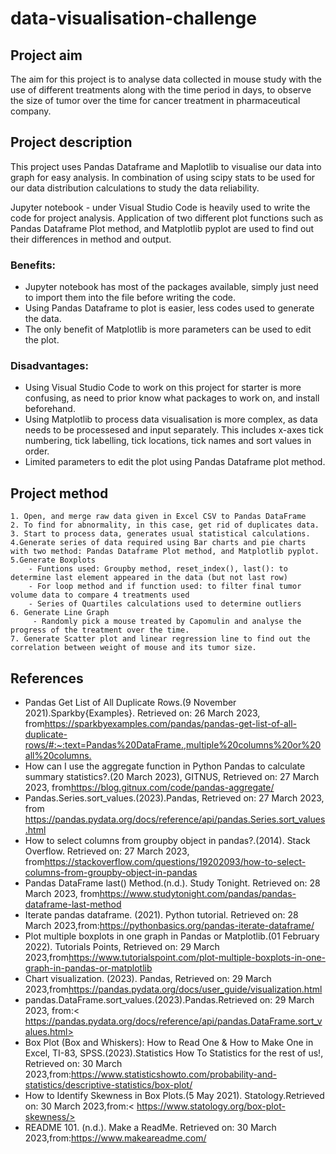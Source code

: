 # data-visualisation-challenge

## ****Project aim****

The aim for this project is to analyse data collected in mouse study with the use of different treatments along with the time period in days, to observe the size of tumor over the time for cancer treatment in pharmaceutical company. 

## **Project description**

This project uses Pandas Dataframe and Maplotlib to visualise our data into graph for easy analysis. In combination of using scipy stats to be used for our data distribution calculations to study the data reliability.

Jupyter notebook - under Visual Studio Code is heavily used to write the code for project analysis. 
Application of two different plot functions such as Pandas Dataframe Plot method, and Matplotlib pyplot are used to find out their differences in method and output. 



### **Benefits:**
 - Jupyter notebook has most of the packages available, simply just need to import them into the file before writing the code.
 - Using Pandas Dataframe to plot is easier, less codes used to generate the data.
 - The only benefit of Matplotlib is more parameters can be used to edit the plot.
 
### **Disadvantages:**
 - Using Visual Studio Code to work on this project for starter is more confusing, as need to prior know what packages to work on, and install beforehand. 
 - Using Matplotlib to process data visualisation is more complex, as data needs to be processesed and input separately. This includes x-axes tick numbering, tick labelling, tick locations, tick names and sort values in order.
 - Limited parameters to edit the plot using Pandas Dataframe plot method. 

## **Project method**

    1. Open, and merge raw data given in Excel CSV to Pandas DataFrame
    2. To find for abnormality, in this case, get rid of duplicates data. 
    3. Start to process data, generates usual statistical calculations. 
    4.Generate series of data required using Bar charts and pie charts with two method: Pandas Dataframe Plot method, and Matplotlib pyplot.
    5.Generate Boxplots
        - Funtions used: Groupby method, reset_index(), last(): to determine last element appeared in the data (but not last row)
        - For loop method and if function used: to filter final tumor volume data to compare 4 treatments used
        - Series of Quartiles calculations used to determine outliers
    6. Generate Line Graph
         - Randomly pick a mouse treated by Capomulin and analyse the progress of the treatment over the time. 
    7. Generate Scatter plot and linear regression line to find out the correlation between weight of mouse and its tumor size. 

 ## **References**

   - Pandas Get List of All Duplicate Rows.(9 November 2021).Sparkby{Examples}. Retrieved on: 26 March 2023, from<https://sparkbyexamples.com/pandas/pandas-get-list-of-all-duplicate-rows/#:~:text=Pandas%20DataFrame.,multiple%20columns%20or%20all%20columns.>
   - How can I use the aggregate function in Python Pandas to calculate summary statistics?.(20 March 2023), GITNUS, Retrieved on: 27 March 2023, from<https://blog.gitnux.com/code/pandas-aggregate/>
   - Pandas.Series.sort_values.(2023).Pandas, Retrieved on: 27 March 2023, from <https://pandas.pydata.org/docs/reference/api/pandas.Series.sort_values.html>
   - How to select columns from groupby object in pandas?.(2014). Stack Overflow. Retrieved on: 27 March 2023, from<https://stackoverflow.com/questions/19202093/how-to-select-columns-from-groupby-object-in-pandas>
   - Pandas DataFrame last() Method.(n.d.). Study Tonight. Retrieved on: 28 March 2023, from<https://www.studytonight.com/pandas/pandas-dataframe-last-method>
   - Iterate pandas dataframe. (2021). Python tutorial. Retrieved on: 28 March 2023,from:<https://pythonbasics.org/pandas-iterate-dataframe/>
   - Plot multiple boxplots in one graph in Pandas or Matplotlib.(01 February 2022). Tutorials Points, Retrieved on: 29 March 2023,from<https://www.tutorialspoint.com/plot-multiple-boxplots-in-one-graph-in-pandas-or-matplotlib>
   - Chart visualization. (2023). Pandas, Retrieved on: 29 March 2023,from<https://pandas.pydata.org/docs/user_guide/visualization.html>
   - pandas.DataFrame.sort_values.(2023).Pandas.Retrieved on: 29 March 2023, from:< https://pandas.pydata.org/docs/reference/api/pandas.DataFrame.sort_values.html>
   - Box Plot (Box and Whiskers): How to Read One & How to Make One in Excel, TI-83, SPSS.(2023).Statistics How To Statistics for the rest of us!, Retrieved on: 30 March 2023,from:<https://www.statisticshowto.com/probability-and-statistics/descriptive-statistics/box-plot/>
   - How to Identify Skewness in Box Plots.(5 May 2021). Statology.Retrieved on: 30 March 2023,from:< https://www.statology.org/box-plot-skewness/>
   - README 101. (n.d.). Make a ReadMe. Retrieved on: 30 March 2023,from:<https://www.makeareadme.com/>


